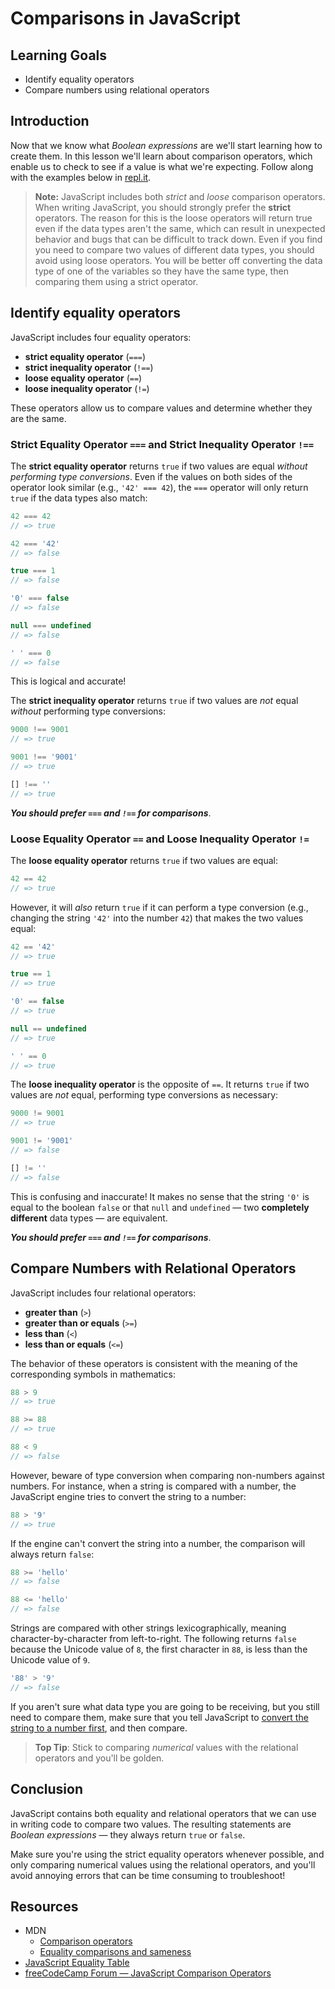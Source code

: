 # Comparisons in JavaScript

## Learning Goals

* Identify equality operators
* Compare numbers using relational operators

## Introduction

Now that we know what _Boolean expressions_ are we'll start learning how to
create them. In this lesson we'll learn about comparison operators, which enable
us to check to see if a value is what we're expecting. Follow along with the
examples below in [repl.it](https://repl.it/languages/javascript).

> **Note:** JavaScript includes both _strict_ and _loose_ comparison operators. When writing JavaScript, you should strongly prefer the **strict** operators.
The reason for this is the loose operators will return true even if the data types aren't the same, which can result in unexpected behavior and bugs that can
be difficult to track down. Even if you find you need to compare two values of different data types, you should avoid using loose operators. You will be better
off converting the data type of one of the variables so they have the same type, then comparing them using a strict operator.

## Identify equality operators

JavaScript includes four equality operators:

* **strict equality operator** (`===`)
* **strict inequality operator** (`!==`)
* **loose equality operator** (`==`)
* **loose inequality operator** (`!=`)

These operators allow us to compare values and determine whether they are the
same.

### Strict Equality Operator `===` and Strict Inequality Operator `!==`

The **strict equality operator** returns `true` if two values are equal _without
performing type conversions_. Even if the values on both sides of the operator
look similar (e.g., `'42' === 42`), the `===` operator will only return `true`
if the data types also match:

```js
42 === 42
// => true

42 === '42'
// => false

true === 1
// => false

'0' === false
// => false

null === undefined
// => false

' ' === 0
// => false
```

This is logical and accurate!

The **strict inequality operator** returns `true` if two values are _not_ equal
_without_ performing type conversions:

```js
9000 !== 9001
// => true

9001 !== '9001'
// => true

[] !== ''
// => true
```

***You should prefer `===` and `!==` for comparisons***.

### Loose Equality Operator `==` and Loose Inequality Operator `!=`

The **loose equality operator** returns `true` if two values are equal:

```js
42 == 42
// => true
```

However, it will _also_ return `true` if it can perform a type conversion (e.g.,
changing the string `'42'` into the number `42`) that makes the two values
equal:

```js
42 == '42'
// => true

true == 1
// => true

'0' == false
// => true

null == undefined
// => true

' ' == 0
// => true
```

The **loose inequality operator** is the opposite of `==`. It returns `true` if
two values are _not_ equal, performing type conversions as necessary:

```js
9000 != 9001
// => true

9001 != '9001'
// => false

[] != ''
// => false
```

This is confusing and inaccurate! It makes no sense that the string `'0'` is
equal to the boolean `false` or that `null` and `undefined` &mdash; two **completely
different** data types &mdash; are equivalent.

***You should prefer `===` and `!==` for comparisons***.

## Compare Numbers with Relational Operators

JavaScript includes four relational operators:

* **greater than** (`>`)
* **greater than or equals** (`>=`)
* **less than** (`<`)
* **less than or equals** (`<=`)

The behavior of these operators is consistent with the meaning of the
corresponding symbols in mathematics:

```js
88 > 9
// => true

88 >= 88
// => true

88 < 9
// => false
```

However, beware of type conversion when comparing non-numbers against numbers.
For instance, when a string is compared with a number, the JavaScript engine
tries to convert the string to a number:

```js
88 > '9'
// => true
```

If the engine can't convert the string into a number, the comparison will always
return `false`:

```js
88 >= 'hello'
// => false

88 <= 'hello'
// => false
```

Strings are compared with other strings lexicographically, meaning
character-by-character from left-to-right. The following returns `false` because
the Unicode value of `8`, the first character in `88`, is less than the Unicode
value of `9`.

```js
'88' > '9'
// => false
```

If you aren't sure what data type you are going to be receiving, but you still
need to compare them, make sure that you tell JavaScript to [convert the string
to a number first](https://gomakethings.com/converting-strings-to-numbers-with-vanilla-javascript/), and then compare.

> **Top Tip**: Stick to comparing _numerical_ values with the relational operators and you'll be golden.

## Conclusion

JavaScript contains both equality and relational operators that we can use in
writing code to compare two values. The resulting statements are _Boolean
expressions_ &mdash; they always return `true` or `false`.

Make sure you're using the strict equality operators whenever possible, and only
comparing numerical values using the relational operators, and you'll avoid
annoying errors that can be time consuming to troubleshoot!

## Resources

* MDN
  * [Comparison operators](https://developer.mozilla.org/en-US/docs/Web/JavaScript/Reference/Operators/Comparison_Operators)
  * [Equality comparisons and sameness](https://developer.mozilla.org/en-US/docs/Web/JavaScript/Equality_comparisons_and_sameness)
* [JavaScript Equality Table](http://dorey.github.io/JavaScript-Equality-Table/)
* [freeCodeCamp Forum — JavaScript Comparison Operators](https://forum.freecodecamp.org/t/javascript-comparison-operators/14660)
